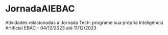 # JornadaAIEBAC
Atividades relacionadas a Jornada Tech: programe sua própria Inteligência Artificial EBAC - 04/12/2023 até 11/12/2023
